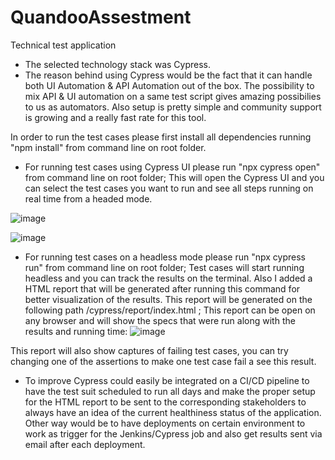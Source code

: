 # QuandooAssestment
Technical test application

* The selected technology stack was Cypress.
* The reason behind using Cypress would be the fact that it can handle both UI Automation & API Automation out of the box. The possibility to mix API & UI automation on a same test script gives amazing possibilies to us as automators. Also setup is pretty simple and community support is growing and a really fast rate for this tool. 

In order to run the test cases please first install all dependencies running "npm install" from command line on root folder.

* For running test cases using Cypress UI please run "npx cypress open" from command line on root folder; This will open the Cypress UI and you can select the test cases you want to run and see all steps running on real time from a headed mode.

![image](https://user-images.githubusercontent.com/72770333/169706311-daad4176-ee1e-4ea9-bbc1-dc438e4bfa3d.png)

![image](https://user-images.githubusercontent.com/72770333/169706340-7a89a9e9-7f95-4219-96b1-8db863428984.png)


* For running test cases on a headless mode please run "npx cypress run" from command line on root folder; Test cases will start running headless and you can track the results on the terminal. Also I added a HTML report that will be generated after running this command for better visualization of the results. This report will be generated on the following path /cypress/report/index.html ; This report can be open on any browser and will show the specs that were run along with the results and running time:
![image](https://user-images.githubusercontent.com/72770333/169706258-0727cc50-107c-4d35-979d-ed6ebfdac7a3.png)

This report will also show captures of failing test cases, you can try changing one of the assertions to make one test case fail a see this result.

* To improve Cypress could easily be integrated on a CI/CD pipeline to have the test suit scheduled to run all days and make the proper setup for the HTML report to be sent to the corresponding stakeholders to always have an idea of the current healthiness status of the application. Other way would be to have deployments on certain environment to work as trigger for the Jenkins/Cypress job and also get results sent via email after each deployment.
